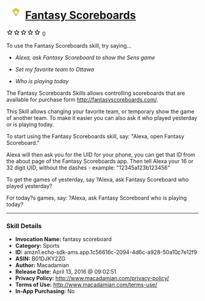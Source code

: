 # &nbsp;<img src="skill_icon" alt="Fantasy Scoreboards icon" width="36"> [Fantasy Scoreboards](http://alexa.amazon.com/#skills/amzn1.echo-sdk-ams.app.1c56616c-2094-4d6c-a928-50a10c7e12f9)
![0 stars](../../images/ic_star_border_black_18dp_1x.png)![0 stars](../../images/ic_star_border_black_18dp_1x.png)![0 stars](../../images/ic_star_border_black_18dp_1x.png)![0 stars](../../images/ic_star_border_black_18dp_1x.png)![0 stars](../../images/ic_star_border_black_18dp_1x.png) 0

To use the Fantasy Scoreboards skill, try saying...

* *Alexa, ask Fantasy Scoreboard to show the Sens game*

* *Set my favorite team to Ottawa*

* *Who is playing today*

The Fantasy Scoreboards Skills allows controlling scoreboards that are available for purchase form http://fantasyscoreboards.com/. 

This Skill allows changing your favorite team, or temporary show the game of another team. To make it easier you can also ask it who played yesterday or is playing today.

To start using the Fantasy Scoreboards skill, say:
"Alexa, open Fantasy Scoreboard."

Alexa will then ask you for the UID for your phone, you can get that ID from the about page of the Fantasy Scoreboards app. 
Then tell Alexa your 16 or 32 digit UID, without the dashes - example: "12345a123b123456"

To get the games of yesterday, say ?Alexa, ask Fantasy Scoreboard who played yesterday?

For today?s games, say: ?Alexa, ask Fantasy Scoreboard who is playing today?

***

### Skill Details

* **Invocation Name:** fantasy scoreboard
* **Category:** Sports
* **ID:** amzn1.echo-sdk-ams.app.1c56616c-2094-4d6c-a928-50a10c7e12f9
* **ASIN:** B01DJKY2ZG
* **Author:** Macadamian
* **Release Date:** April 13, 2016 @ 09:02:51
* **Privacy Policy:** http://www.macadamian.com/privacy-policy/
* **Terms of Use:** http://www.macadamian.com/terms-use/
* **In-App Purchasing:** No

